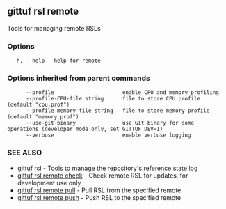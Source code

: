 ## gittuf rsl remote

Tools for managing remote RSLs

### Options

```
  -h, --help   help for remote
```

### Options inherited from parent commands

```
      --profile                      enable CPU and memory profiling
      --profile-CPU-file string      file to store CPU profile (default "cpu.prof")
      --profile-memory-file string   file to store memory profile (default "memory.prof")
      --use-git-binary               use Git binary for some operations (developer mode only, set GITTUF_DEV=1)
      --verbose                      enable verbose logging
```

### SEE ALSO

* [gittuf rsl](gittuf_rsl.md)	 - Tools to manage the repository's reference state log
* [gittuf rsl remote check](gittuf_rsl_remote_check.md)	 - Check remote RSL for updates, for development use only
* [gittuf rsl remote pull](gittuf_rsl_remote_pull.md)	 - Pull RSL from the specified remote
* [gittuf rsl remote push](gittuf_rsl_remote_push.md)	 - Push RSL to the specified remote

